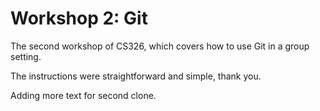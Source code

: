 # Workshop 2: Git

The second workshop of CS326, which covers how to use Git in a group setting.

The instructions were straightforward and simple, thank you.

Adding more text for second clone.
